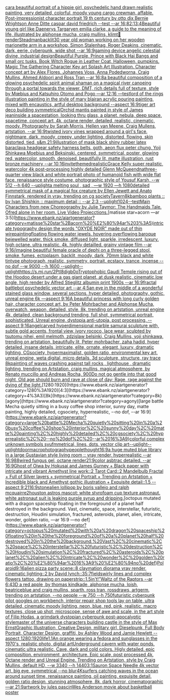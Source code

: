 [car](https://www.ebank.nz/aiartgenerator?category=car)[a beautiful portrait of a hippie girl, psychedelic hand drawn realistic painting, very detailed, colorful, moody young cargo crewman, affable. Post-impressionist character portrait 19 th century by otto dix Bernie Wrightson Anne Ditte caspar david friedrich --test --ar 16:8](https://www.ebank.nz/aiartgenerator?category=a%20beautiful%20portrait%20of%20a%20hippie%20girl%2C%20psychedelic%20hand%20drawn%20realistic%20painting%2C%20very%20detailed%2C%20colorful%2C%20moody%20young%20cargo%20crewman%2C%20affable.%20Post-impressionist%20character%20portrait%2019%20th%20century%20by%20otto%20dix%20Bernie%20Wrightson%20Anne%20Ditte%20caspar%20david%20friedrich%20--test%20--ar%2016%3A8)[2:1](https://www.ebank.nz/aiartgenerator?category=2%3A1)[3:4](https://www.ebank.nz/aiartgenerator?category=3%3A4)[Beautiful young girl like Daenerys Targaryen emilia clarke, a guide to the meaning of life, illustrated by alphonse mucha, craig mullins, klimt](https://www.ebank.nz/aiartgenerator?category=Beautiful%20young%20girl%20like%20Daenerys%20Targaryen%20emilia%20clarke%2C%20a%20guide%20to%20the%20meaning%20of%20life%2C%20illustrated%20by%20alphonse%20mucha%2C%20craig%20mullins%2C%20klimt)[🥦](https://www.ebank.nz/aiartgenerator?category=%F0%9F%A5%A6)[render](https://www.ebank.nz/aiartgenerator?category=render)[Steadman](https://www.ebank.nz/aiartgenerator?category=Steadman)[backlit](https://www.ebank.nz/aiartgenerator?category=backlit)[30 year old woman working on her wooden marionette arm in a workshop, Simon Stalenhag, Roger Deakins, cinematic, dark, eerie, cyberpunk, wide shot --ar 16:9](https://www.ebank.nz/aiartgenerator?category=30%20year%20old%20woman%20working%20on%20her%20wooden%20marionette%20arm%20in%20a%20workshop%2C%20Simon%20Stalenhag%2C%20Roger%20Deakins%2C%20cinematic%2C%20dark%2C%20eerie%2C%20cyberpunk%2C%20wide%20shot%20--ar%2016%3A9)[gaming device angelic celestial divine, industrial design](https://www.ebank.nz/aiartgenerator?category=gaming%20device%20angelic%20celestial%20divine%2C%20industrial%20design)[Beautiful Purple, Prince with Black Hai Bangs and small orc tusks. Book Witch Rogue in Leather Coat, Halloween, pumpkins. Magic The Gathering Character Key art Splash Art Illustration. Character concept art by Alex Flores, Johannes Voss, Anna Podedworna, Craig Mullins, Ahmed Aldoori and Ross Tran --ar 16:8](https://www.ebank.nz/aiartgenerator?category=Beautiful%20Purple%2C%20Prince%20with%20Black%20Hai%20Bangs%20and%20small%20orc%20tusks.%20Book%20Witch%20Rogue%20in%20Leather%20Coat%2C%20Halloween%2C%20pumpkins.%20Magic%20The%20Gathering%20Character%20Key%20art%20Splash%20Art%20Illustration.%20Character%20concept%20art%20by%20Alex%20Flores%2C%20Johannes%20Voss%2C%20Anna%20Podedworna%2C%20Craig%20Mullins%2C%20Ahmed%20Aldoori%20and%20Ross%20Tran%20--ar%2016%3A8)[a beautiful composition of a glowing psychedelic spirit animal shaman on a magical river canoeing through a portal towards the viewer, DMT,  rich details full of texture, style by Mœbius and Katsuhiro Otomo and Pogo —ar 12:16 —test](https://www.ebank.nz/aiartgenerator?category=a%20beautiful%20composition%20of%20a%20glowing%20psychedelic%20spirit%20animal%20shaman%20on%20a%20magical%20river%20canoeing%20through%20a%20portal%20towards%20the%20viewer%2C%20DMT%2C%20%20rich%20details%20full%20of%20texture%2C%20style%20by%20M%C5%93bius%20and%20Katsuhiro%20Otomo%20and%20Pogo%20%E2%80%94ar%2012%3A16%20%E2%80%94test)[lord of the rings illustration painting in the style of mary blair](https://www.ebank.nz/aiartgenerator?category=lord%20of%20the%20rings%20illustration%20painting%20in%20the%20style%20of%20mary%20blair)[an acrylic pouring painting, mixed with encaustics, artful desktop background --aspect 16:9](https://www.ebank.nz/aiartgenerator?category=an%20acrylic%20pouring%20painting%2C%20mixed%20with%20encaustics%2C%20artful%20desktop%20background%20--aspect%2016%3A9)[tiger art deco building symmetrical](https://www.ebank.nz/aiartgenerator?category=tiger%20art%20deco%20building%20symmetrical)[](https://www.ebank.nz/aiartgenerator?category=)[Orchid mantis painted in style of James jean](https://www.ebank.nz/aiartgenerator?category=Orchid%20mantis%20painted%20in%20style%20of%20James%20jean)[inside a spacestation, looking thru glass, a planet, nebula, deep space, spacetime, concept art, 4k, octane render, detailed, realistic, cinematic, moody, Photography by Sarah Morris, Hellen van Meene, Craig Mullens, artstation, --ar 16:9](https://www.ebank.nz/aiartgenerator?category=inside%20a%20spacestation%2C%20looking%20thru%20glass%2C%20a%20planet%2C%20nebula%2C%20deep%20space%2C%20spacetime%2C%20concept%20art%2C%204k%2C%20octane%20render%2C%20detailed%2C%20realistic%2C%20cinematic%2C%20moody%2C%20Photography%20by%20Sarah%20Morris%2C%20Hellen%20van%20Meene%2C%20Craig%20Mullens%2C%20artstation%2C%20--ar%2016%3A9)[twisted ivory vines wrapped around a girl's face, nightmare, dark, moody, creepy, under lighting, distorted, flowing, skin distorted, tied, s&m,](https://www.ebank.nz/aiartgenerator?category=twisted%20ivory%20vines%20wrapped%20around%20a%20girl%27s%20face%2C%20nightmare%2C%20dark%2C%20moody%2C%20creepy%2C%20under%20lighting%2C%20distorted%2C%20flowing%2C%20skin%20distorted%2C%20tied%2C%20s%26m%2C)[21:9](https://www.ebank.nz/aiartgenerator?category=21%3A9)[illustration of mask black shiny rubber latex baraclava headgear safety harness belts, goth, aeon flux peter chung, Yoji Shinkawa Moebius and Beksinski. centered, symmetrical, poster, glowing red, watercolor, smooth, denoised, beautifully lit, matte illustration, rust bronze machinery --ar 10:16](https://www.ebank.nz/aiartgenerator?category=illustration%20of%20mask%20black%20shiny%20rubber%20latex%20baraclava%20headgear%20safety%20harness%20belts%2C%20goth%2C%20aeon%20flux%20peter%20chung%2C%20Yoji%20Shinkawa%20Moebius%20and%20Beksinski.%20centered%2C%20symmetrical%2C%20poster%2C%20glowing%20red%2C%20watercolor%2C%20smooth%2C%20denoised%2C%20beautifully%20lit%2C%20matte%20illustration%2C%20rust%20bronze%20machinery%20--ar%2010%3A16)[invite](https://www.ebank.nz/aiartgenerator?category=invite)[themed](https://www.ebank.nz/aiartgenerator?category=themed)[realistic](https://www.ebank.nz/aiartgenerator?category=realistic)[Grace Kelly super realistic, watercolor 4k post-processing highly detailed Glenn McQueen](https://www.ebank.nz/aiartgenerator?category=Grace%20Kelly%20super%20realistic%2C%20watercolor%204k%20post-processing%20highly%20detailed%20Glenn%20McQueen)[dna](https://www.ebank.nz/aiartgenerator?category=dna)[three-quarter view black and white portrait photo of humanoid fish with wide flat face, renaissance style costume, photographic style of Yousuf Karsh, --w 512 --h 640 --uplight](https://www.ebank.nz/aiartgenerator?category=three-quarter%20view%20black%20and%20white%20portrait%20photo%20of%20humanoid%20fish%20with%20wide%20flat%20face%2C%20renaissance%20style%20costume%2C%20photographic%20style%20of%20Yousuf%20Karsh%2C%20--w%20512%20--h%20640%20--uplight)[a melting soul , sad ,  —w 1920 —h 1080](https://www.ebank.nz/aiartgenerator?category=a%20melting%20soul%20%2C%20sad%20%2C%20%20%E2%80%94w%201920%20%E2%80%94h%201080)[detailed symmetrical mask of a magical fox creature by Ellen Jewett and Anato Finnstark, rendered in vray, trending on cg society](https://www.ebank.nz/aiartgenerator?category=detailed%20symmetrical%20mask%20of%20a%20magical%20fox%20creature%20by%20Ellen%20Jewett%20and%20Anato%20Finnstark%2C%20rendered%20in%20vray%2C%20trending%20on%20cg%20society)[Tavern](https://www.ebank.nz/aiartgenerator?category=Tavern)[8k](https://www.ebank.nz/aiartgenerator?category=8k)[bamboo plants :: by Ivan Shishkin :: maximum detail :: --ar 2:3 --uplight](https://www.ebank.nz/aiartgenerator?category=bamboo%20plants%20%3A%3A%20by%20Ivan%20Shishkin%20%3A%3A%20maximum%20detail%20%3A%3A%20--ar%202%3A3%20--uplight)[1024](https://www.ebank.nz/aiartgenerator?category=1024)[--test](https://www.ebank.nz/aiartgenerator?category=--test)[Main Characters from new Choreography by Julie Taymor: The Handmaids Tale. Ofred alone in her room. Live Video Projecctions.](https://www.ebank.nz/aiartgenerator?category=Main%20Characters%20from%20new%20Choreography%20by%20Julie%20Taymor%3A%20The%20Handmaids%20Tale.%20Ofred%20alone%20in%20her%20room.%20Live%20Video%20Projecctions.)[matisse star+acorn —ar 3:5](https://www.ebank.nz/aiartgenerator?category=matisse%20star%2Bacorn%20%E2%80%94ar%203%3A5)[intricate typography design the words "OXYDE NOIR" made out of thin wire](https://www.ebank.nz/aiartgenerator?category=intricate%20typography%20design%20the%20words%20%22OXYDE%20NOIR%22%20made%20out%20of%20thin%20wire)[painting](https://www.ebank.nz/aiartgenerator?category=painting)[floating flowing water jewels. hovering overflowing baroque bejewelled water. thick smoke, diffused light, sparkle, irredescent, luxury. high octane. ultra realistic. 4k. highly detailled. grainy vintage film --ar 9:16](https://www.ebank.nz/aiartgenerator?category=floating%20flowing%20water%20jewels.%20hovering%20overflowing%20baroque%20bejewelled%20water.%20thick%20smoke%2C%20diffused%20light%2C%20sparkle%2C%20irredescent%2C%20luxury.%20high%20octane.%20ultra%20realistic.%204k.%20highly%20detailled.%20grainy%20vintage%20film%20--ar%209%3A16)[/imagine beautiful female oracle of dephi on a three-legged stool, smoke, fumes, ectoplasm, backlit, moody, dark, 70mm black and white tintype photograph, realistic, symmetry, portrait, ecstacy, trance, incense --no dof --w 9000 --h 1600 --uplight](https://www.ebank.nz/aiartgenerator?category=/imagine%20beautiful%20female%20oracle%20of%20dephi%20on%20a%20three-legged%20stool%2C%20smoke%2C%20fumes%2C%20ectoplasm%2C%20backlit%2C%20moody%2C%20dark%2C%2070mm%20black%20and%20white%20tintype%20photograph%2C%20realistic%2C%20symmetry%2C%20portrait%2C%20ecstacy%2C%20trance%2C%20incense%20--no%20dof%20--w%209000%20--h%201600%20--uplight)[--uplight](https://www.ebank.nz/aiartgenerator?category=--uplight)[<https://s.mj.run/2Ptl8digb0o>](https://www.ebank.nz/aiartgenerator?category=%3Chttps%3A//s.mj.run/2Ptl8digb0o%3E)[Tryptophobic Gaudi Temple rising out of the Hoodoo desert,under a gas giant planet, at dusk realistic, cinematic,low angle, high render by Alfred Stieglitz albumin print 1900s --ar 16:9](https://www.ebank.nz/aiartgenerator?category=Tryptophobic%20Gaudi%20Temple%20rising%20out%20of%20the%20Hoodoo%20desert%2Cunder%20a%20gas%20giant%20planet%2C%20at%20dusk%20realistic%2C%20cinematic%2Clow%20angle%2C%20high%20render%20by%20Alfred%20Stieglitz%20albumin%20print%201900s%20--ar%2016%3A9)[fractal battlebot psychedelic vector art --ar 4:5](https://www.ebank.nz/aiartgenerator?category=fractal%20battlebot%20psychedelic%20vector%20art%20--ar%204%3A5)[an eye in the middle of a wonderful stained glass window, several sections, hyper detailed, photography, gothic, unreal engine 6k —aspect 9:16](https://www.ebank.nz/aiartgenerator?category=an%20eye%20in%20the%20middle%20of%20a%20wonderful%20stained%20glass%20window%2C%20several%20sections%2C%20hyper%20detailed%2C%20photography%2C%20gothic%2C%20unreal%20engine%206k%20%E2%80%94aspect%209%3A16)[A beautiful princess with long curly golden hair, character concept art, by Peter Mohrbacher and Alphonse Mucha, overwatch, weapon, detailed, style, 8k, trending on artstation, unreal engine 4k, detailed, clean background trending, full shot, symmetrical portrait, sophisticated, Unreal engine, dystopia,anti-utopia, post processing, --aspect 9:16](https://www.ebank.nz/aiartgenerator?category=A%20beautiful%20princess%20with%20long%20curly%20golden%20hair%2C%20character%20concept%20art%2C%20by%20Peter%20Mohrbacher%20and%20Alphonse%20Mucha%2C%20overwatch%2C%20weapon%2C%20detailed%2C%20style%2C%208k%2C%20trending%20on%20artstation%2C%20unreal%20engine%204k%2C%20detailed%2C%20clean%20background%20trending%2C%20full%20shot%2C%20symmetrical%20portrait%2C%20sophisticated%2C%20Unreal%20engine%2C%20dystopia%2Canti-utopia%2C%20post%20processing%2C%20--aspect%209%3A16)[angel](https://www.ebank.nz/aiartgenerator?category=angel)[carved hyperdimensional  marble samurai sculpture with, subtle gold accents, frontal view, ivory rococo, lace wear, sculpted by tsutomu nihei, emil melmoth, zdzislaw belsinki, Craig Mullins, yoji shinkawa, trending on artstation, beautifully lit, Peter mohrbacher, zaha hadid, hyper detailed, insane details, intricate, elite, ornate, elegant, luxury, dramatic lighting, CGsociety, hypermaximalist, golden ratio, environmental key art, unreal engine, weta digital, micro details, 3d sculpture, structure, ray trace 8k](https://www.ebank.nz/aiartgenerator?category=carved%20hyperdimensional%20%20marble%20samurai%20sculpture%20with%2C%20subtle%20gold%20accents%2C%20frontal%20view%2C%20ivory%20rococo%2C%20lace%20wear%2C%20sculpted%20by%20tsutomu%20nihei%2C%20emil%20melmoth%2C%20zdzislaw%20belsinki%2C%20Craig%20Mullins%2C%20yoji%20shinkawa%2C%20trending%20on%20artstation%2C%20beautifully%20lit%2C%20Peter%20mohrbacher%2C%20zaha%20hadid%2C%20hyper%20detailed%2C%20insane%20details%2C%20intricate%2C%20elite%2C%20ornate%2C%20elegant%2C%20luxury%2C%20dramatic%20lighting%2C%20CGsociety%2C%20hypermaximalist%2C%20golden%20ratio%2C%20environmental%20key%20art%2C%20unreal%20engine%2C%20weta%20digital%2C%20micro%20details%2C%203d%20sculpture%2C%20structure%2C%20ray%20trace%208k)[painting of waves crashing against tall  rocks , lighthouse , dramatic lighting, trending on Artstation, craig mullins, magical atmosphere, by Renato muccillo and Andreas Rocha, 900](https://www.ebank.nz/aiartgenerator?category=painting%20of%20waves%20crashing%20against%20tall%20%20rocks%20%2C%20lighthouse%20%2C%20dramatic%20lighting%2C%20trending%20on%20Artstation%2C%20craig%20mullins%2C%20magical%20atmosphere%2C%20by%20Renato%20muccillo%20and%20Andreas%20Rocha%2C%20900)[Do not go gentle into that good night, Old age should burn and rave at close of day; Rage, rage against the dying of the light.](https://www.ebank.nz/aiartgenerator?category=Do%20not%20go%20gentle%20into%20that%20good%20night%2C%20Old%20age%20should%20burn%20and%20rave%20at%20close%20of%20day%3B%20Rage%2C%20rage%20against%20the%20dying%20of%20the%20light.)[1280:1920](https://www.ebank.nz/aiartgenerator?category=1280%3A1920)[4:3](https://www.ebank.nz/aiartgenerator?category=4%3A3)[8k](https://www.ebank.nz/aiartgenerator?category=8k)[agony](https://www.ebank.nz/aiartgenerator?category=agony)[large battle Mecha quietly sitting in a busy coffee shop interior, sunny day, matte painting, highly detailed, cgsociety, hyperrealistic, --no dof, --ar 16:9](https://www.ebank.nz/aiartgenerator?category=large%20battle%20Mecha%20quietly%20sitting%20in%20a%20busy%20coffee%20shop%20interior%2C%20sunny%20day%2C%20matte%20painting%2C%20highly%20detailed%2C%20cgsociety%2C%20hyperrealistic%2C%20--no%20dof%2C%20--ar%2016%3A9)[colorful complex unknown symbols syufmmetrical, lines, dots, vector clip art](https://www.ebank.nz/aiartgenerator?category=colorful%20complex%20unknown%20symbols%20syufmmetrical%2C%20lines%2C%20dots%2C%20vector%20clip%20art)[--uplight](https://www.ebank.nz/aiartgenerator?category=--uplight)[--uplight](https://www.ebank.nz/aiartgenerator?category=--uplight)[door](https://www.ebank.nz/aiartgenerator?category=door)[macrophotography](https://www.ebank.nz/aiartgenerator?category=macrophotography)[people](https://www.ebank.nz/aiartgenerator?category=people)[thought](https://www.ebank.nz/aiartgenerator?category=thought)[16:9](https://www.ebank.nz/aiartgenerator?category=16%3A9)[a huge muted blue library in a large Gustavian style living room :: vray render, hyperrealistic --ar 16:9](https://www.ebank.nz/aiartgenerator?category=a%20huge%20muted%20blue%20library%20in%20a%20large%20Gustavian%20style%20living%20room%20%3A%3A%20vray%20render%2C%20hyperrealistic%20--ar%2016%3A9)[88](https://www.ebank.nz/aiartgenerator?category=88)[wired fungus gel, octane render](https://www.ebank.nz/aiartgenerator?category=wired%20fungus%20gel%2C%20octane%20render)[21:9](https://www.ebank.nz/aiartgenerator?category=21%3A9)[color asbtrac detailed. --ar 16:9](https://www.ebank.nz/aiartgenerator?category=color%20asbtrac%20detailed.%20--ar%2016%3A9)[Ghost of Oiwa  by Hokusai and James Gurney + Black paper with intricate and vibrant Amethyst line work::2 Tarot Card::2 Mandelbulb Fractal + Full of Silver layers + symmetrical Portrait + Trending on Artstation + Incredible black and Amethyst gothic illustration + Exquisite detail::1.5 --aspect 9:21](https://www.ebank.nz/aiartgenerator?category=Ghost%20of%20Oiwa%20%20by%20Hokusai%20and%20James%20Gurney%20%2B%20Black%20paper%20with%20intricate%20and%20vibrant%20Amethyst%20line%20work%3A%3A2%20Tarot%20Card%3A%3A2%20Mandelbulb%20Fractal%20%2B%20Full%20of%20Silver%20layers%20%2B%20symmetrical%20Portrait%20%2B%20Trending%20on%20Artstation%20%2B%20Incredible%20black%20and%20Amethyst%20gothic%20illustration%20%2B%20Exquisite%20detail%3A%3A1.5%20--aspect%209%3A21)[16:9](https://www.ebank.nz/aiartgenerator?category=16%3A9)[stone](https://www.ebank.nz/aiartgenerator?category=stone)[alien lollipop by boris vallejo and ralph mcquairre](https://www.ebank.nz/aiartgenerator?category=alien%20lollipop%20by%20boris%20vallejo%20and%20ralph%20mcquairre)[2](https://www.ebank.nz/aiartgenerator?category=2)[houston astros mascot: white styrofoam cup texture astronaut. white astronaut suit is leaking purple syrup and dripping.](https://www.ebank.nz/aiartgenerator?category=houston%20astros%20mascot%3A%20white%20styrofoam%20cup%20texture%20astronaut.%20white%20astronaut%20suit%20is%20leaking%20purple%20syrup%20and%20dripping.)[octopus mutated with a dragon spaceship floating in the foreground of a planet half destroyed in the background. Vast, cinematic, space, interstellar, futuristic, destruction, Houdini simulation, fractured, asteroids, planet, alien, intricate, wonder, golden ratio, —ar 16:9 —no def](https://www.ebank.nz/aiartgenerator?category=octopus%20mutated%20with%20a%20dragon%20spaceship%20floating%20in%20the%20foreground%20of%20a%20planet%20half%20destroyed%20in%20the%20background.%20Vast%2C%20cinematic%2C%20space%2C%20interstellar%2C%20futuristic%2C%20destruction%2C%20Houdini%20simulation%2C%20fractured%2C%20asteroids%2C%20planet%2C%20alien%2C%20intricate%2C%20wonder%2C%20golden%20ratio%2C%20%E2%80%94ar%2016%3A9%20%E2%80%94no%20def)[Polaroid](https://www.ebank.nz/aiartgenerator?category=Polaroid)[9:16](https://www.ebank.nz/aiartgenerator?category=9%3A16)[alien pizza party scene::8 claymation diorama vray render, cinematic lighting::2 by David lynch::3](https://www.ebank.nz/aiartgenerator?category=alien%20pizza%20party%20scene%3A%3A8%20claymation%20diorama%20vray%20render%2C%20cinematic%20lighting%3A%3A2%20by%20David%20lynch%3A%3A3)[5:7](https://www.ebank.nz/aiartgenerator?category=5%3A7)[field](https://www.ebank.nz/aiartgenerator?category=field)[swirly lines and complex flowers tattoo, drawing on paper](https://www.ebank.nz/aiartgenerator?category=swirly%20lines%20and%20complex%20flowers%20tattoo%2C%20drawing%20on%20paper)[strip::1.5](https://www.ebank.nz/aiartgenerator?category=strip%3A%3A1.5)[in't!”](https://www.ebank.nz/aiartgenerator?category=in%27t%21%E2%80%9D)[Waltz of the Raptors --ar 6:4](https://www.ebank.nz/aiartgenerator?category=Waltz%20of%20the%20Raptors%20--ar%206%3A4)[3D a red apple ,by thomas kindkade, alphonse mucha, loish, beatriceblue and craig mullins, sparth, ross tran, rossdraws, artgerm, trending on artstation, --no people --w 750 --h 750](https://www.ebank.nz/aiartgenerator?category=3D%20a%20red%20apple%20%2Cby%20thomas%20kindkade%2C%20alphonse%20mucha%2C%20loish%2C%20beatriceblue%20and%20craig%20mullins%2C%20sparth%2C%20ross%20tran%2C%20rossdraws%2C%20artgerm%2C%20trending%20on%20artstation%2C%20--no%20people%20--w%20750%20--h%20750)[futuristic cyberpunk pilot googles on workbench, interior repair shop tools lay on table, ultra detailed, cinematic moody lighting, neon, blue, red, pink, realistic, macro textures, close up shot, microscope, sense of awe and scale, in the art style of Filip Hodas, a grimdark dystopian cyberpunk post-apocalyptic style](https://www.ebank.nz/aiartgenerator?category=futuristic%20cyberpunk%20pilot%20googles%20on%20workbench%2C%20interior%20repair%20shop%20tools%20lay%20on%20table%2C%20ultra%20detailed%2C%20cinematic%20moody%20lighting%2C%20neon%2C%20blue%2C%20red%2C%20pink%2C%20realistic%2C%20macro%20textures%2C%20close%20up%20shot%2C%20microscope%2C%20sense%20of%20awe%20and%20scale%2C%20in%20the%20art%20style%20of%20Filip%20Hodas%2C%20a%20grimdark%20dystopian%20cyberpunk%20post-apocalyptic%20style)[master of the universe characters building castle in the style of Max Ernst](https://www.ebank.nz/aiartgenerator?category=master%20of%20the%20universe%20characters%20building%20castle%20in%20the%20style%20of%20Max%20Ernst)[Graphic Illustration, Creative Design, military girl, Dieselpunk, Full Body Portrait, Character Design, graffiti, by Ashley Wood and Jamie Hewlett --aspect 1280:1920](https://www.ebank.nz/aiartgenerator?category=Graphic%20Illustration%2C%20Creative%20Design%2C%20military%20girl%2C%20Dieselpunk%2C%20Full%20Body%20Portrait%2C%20Character%20Design%2C%20graffiti%2C%20by%20Ashley%20Wood%20and%20Jamie%20Hewlett%20--aspect%201280%3A1920)[life](https://www.ebank.nz/aiartgenerator?category=life)[1.1](https://www.ebank.nz/aiartgenerator?category=1.1)[An orange wearing a fedora and sunglasses in the 1970's, realistic photo, digital art](https://www.ebank.nz/aiartgenerator?category=An%20orange%20wearing%20a%20fedora%20and%20sunglasses%20in%20the%201970%27s%2C%20realistic%20photo%2C%20digital%20art)[Underground cavern with water ponds, cinematic ultra realistic. Cave, dark and cold colors. Higly detailed, epic composition. environment, architecture. Epic scale, post processed 4k, Octane render and Unreal Engine. Trending on Artstation, style by Craig Mullins, default HD, --w 3340 --h 1440](https://www.ebank.nz/aiartgenerator?category=Underground%20cavern%20with%20water%20ponds%2C%20cinematic%20ultra%20realistic.%20Cave%2C%20dark%20and%20cold%20colors.%20Higly%20detailed%2C%20epic%20composition.%20environment%2C%20architecture.%20Epic%20scale%2C%20post%20processed%204k%2C%20Octane%20render%20and%20Unreal%20Engine.%20Trending%20on%20Artstation%2C%20style%20by%20Craig%20Mullins%2C%20default%20HD%2C%20--w%203340%20--h%201440)[3:1](https://www.ebank.nz/aiartgenerator?category=3%3A1)[](https://www.ebank.nz/aiartgenerator?category=)[Sauron Space Needle 4k vector art, big eye, symmetrical --no blur](https://www.ebank.nz/aiartgenerator?category=Sauron%20Space%20Needle%204k%20vector%20art%2C%20big%20eye%2C%20symmetrical%20--no%20blur)[4K](https://www.ebank.nz/aiartgenerator?category=4K)[surfers catching waves in the ocean around sunset time, renaissance painting, oil painting, exquisite detail, golden ratio design, stunning atmosphere, 8k, dark horror, cinematographic —ar 21:9](https://www.ebank.nz/aiartgenerator?category=surfers%20catching%20waves%20in%20the%20ocean%20around%20sunset%20time%2C%20renaissance%20painting%2C%20oil%20painting%2C%20exquisite%20detail%2C%20golden%20ratio%20design%2C%20stunning%20atmosphere%2C%208k%2C%20dark%20horror%2C%20cinematographic%20%E2%80%94ar%2021%3A9)[artwork by jules pascin](https://www.ebank.nz/aiartgenerator?category=artwork%20by%20jules%20pascin)[Wes Anderson movie about basketball poster](https://www.ebank.nz/aiartgenerator?category=Wes%20Anderson%20movie%20about%20basketball%20poster)